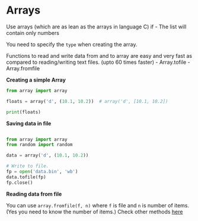 # Arrays

Use arrays (which are as lean as the arrays in language C) if - The list
will contain only numbers

You need to specify the `type` when creating the array.

Functions to read and write data from and to array are easy and very
fast as compared to reading/writing text files. (upto 60 times faster) -
Array.tofile - Array.fromfile

**Creating a simple Array**

```python
from array import array

floats = array('d', (10.1, 10.2))  # array('d', [10.1, 10.2])

print(floats)
```

**Saving data in file**

```python

from array import array
from random import random

data = array('d', (10.1, 10.2))

# Write to file.
fp = open('data.bin', 'wb')
data.tofile(fp)
fp.close()
```

**Reading data from file**

You can use `array.fromfile(f, n)` where `f` is file and `n` is number
of items. (Yes you need to know the number of items.) Check other
methods [here](https://docs.python.org/3/library/array.html)